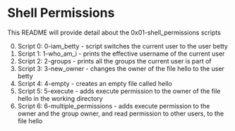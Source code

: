 # Shell Permissions

This README will provide detail about the 0x01-shell_permissions scripts

0. Script 0: 0-iam_betty - script switches the current user to the user betty
1. Script 1: 1-who_am_i - prints the effective username of the current user
2. Script 2: 2-groups - prints all the groups the current user is part of
3. Script 3: 3-new_owner - changes the owner of the file hello to the user betty
4. Script 4: 4-empty - creates an empty file called hello
5. Script 5: 5-execute - adds execute permission to the owner of the file hello in the working directory
6. Script 6: 6-multiple_permissions - adds execute permission to the owner and the group owner, and read permission to other users, to the file hello
